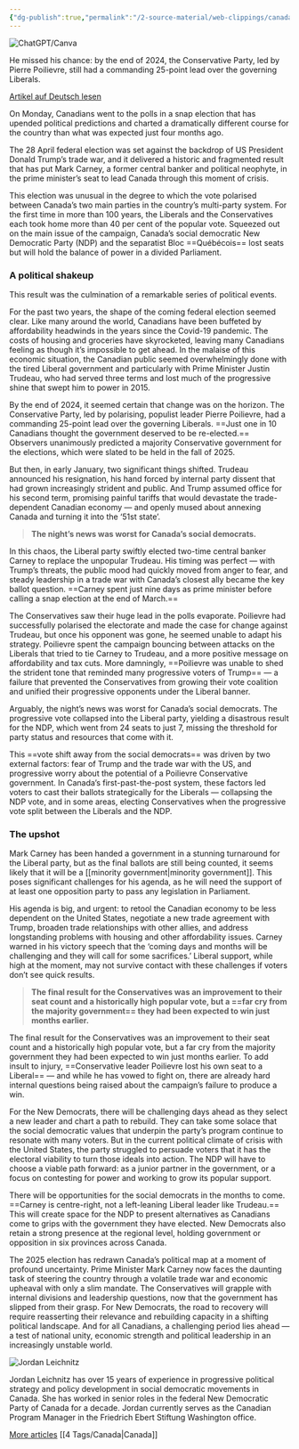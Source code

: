```yaml
---
{"dg-publish":true,"permalink":"/2-source-material/web-clippings/canada-s-election-rollercoaster/","title":"Canada’s election rollercoaster"}
---
```



![ChatGPT/Canva](https://www.ips-journal.eu/fileadmin/_processed_/d/6/csm_Canada_election_2025_8c15a055d3.jpg)

He missed his chance: by the end of 2024, the Conservative Party, led by Pierre Poilievre, still had a commanding 25-point lead over the governing Liberals.

[Artikel auf Deutsch lesen](https://www.ipg-journal.de/regionen/nordamerika/artikel/kanadische-kehrtwende-8253/)

On Monday, Canadians went to the polls in a snap election that has upended political predictions and charted a dramatically different course for the country than what was expected just four months ago.

The 28 April federal election was set against the backdrop of US President Donald Trump’s trade war, and it delivered a historic and fragmented result that has put Mark Carney, a former central banker and political neophyte, in the prime minister’s seat to lead Canada through this moment of crisis.

This election was unusual in the degree to which the vote polarised between Canada’s two main parties in the country’s multi-party system. For the first time in more than 100 years, the Liberals and the Conservatives each took home more than 40 per cent of the popular vote. Squeezed out on the main issue of the campaign, Canada’s social democratic New Democratic Party (NDP) and the separatist Bloc ==Québécois== lost seats but will hold the balance of power in a divided Parliament.

### A political shakeup

This result was the culmination of a remarkable series of political events.

For the past two years, the shape of the coming federal election seemed clear. Like many around the world, Canadians have been buffeted by affordability headwinds in the years since the Covid-19 pandemic. The costs of housing and groceries have skyrocketed, leaving many Canadians feeling as though it’s impossible to get ahead. In the malaise of this economic situation, the Canadian public seemed overwhelmingly done with the tired Liberal government and particularly with Prime Minister Justin Trudeau, who had served three terms and lost much of the progressive shine that swept him to power in 2015.

By the end of 2024, it seemed certain that change was on the horizon. The Conservative Party, led by polarising, populist leader Pierre Poilievre, had a commanding 25-point lead over the governing Liberals. ==Just one in 10 Canadians thought the government deserved to be re-elected.== Observers unanimously predicted a majority Conservative government for the elections, which were slated to be held in the fall of 2025.

But then, in early January, two significant things shifted. Trudeau announced his resignation, his hand forced by internal party dissent that had grown increasingly strident and public. And Trump assumed office for his second term, promising painful tariffs that would devastate the trade-dependent Canadian economy — and openly mused about annexing Canada and turning it into the ‘51st state’.

> **The night’s news was worst for Canada’s social democrats.**

In this chaos, the Liberal party swiftly elected two-time central banker Carney to replace the unpopular Trudeau. His timing was perfect — with Trump’s threats, the public mood had quickly moved from anger to fear, and steady leadership in a trade war with Canada’s closest ally became the key ballot question. ==Carney spent just nine days as prime minister before calling a snap election at the end of March.==

The Conservatives saw their huge lead in the polls evaporate. Poilievre had successfully polarised the electorate and made the case for change against Trudeau, but once his opponent was gone, he seemed unable to adapt his strategy. Poilievre spent the campaign bouncing between attacks on the Liberals that tried to tie Carney to Trudeau, and a more positive message on affordability and tax cuts. More damningly, ==Poilievre was unable to shed the strident tone that reminded many progressive voters of Trump== — a failure that prevented the Conservatives from growing their vote coalition and unified their progressive opponents under the Liberal banner.

Arguably, the night’s news was worst for Canada’s social democrats. The progressive vote collapsed into the Liberal party, yielding a disastrous result for the NDP, which went from 24 seats to just 7, missing the threshold for party status and resources that come with it.

This ==vote shift away from the social democrats== was driven by two external factors: fear of Trump and the trade war with the US, and progressive worry about the potential of a Poilievre Conservative government. In Canada’s first-past-the-post system, these factors led voters to cast their ballots strategically for the Liberals — collapsing the NDP vote, and in some areas, electing Conservatives when the progressive vote split between the Liberals and the NDP.

### The upshot

Mark Carney has been handed a government in a stunning turnaround for the Liberal party, but as the final ballots are still being counted, it seems likely that it will be a [[minority government\|minority government]]. This poses significant challenges for his agenda, as he will need the support of at least one opposition party to pass any legislation in Parliament.

His agenda is big, and urgent: to retool the Canadian economy to be less dependent on the United States, negotiate a new trade agreement with Trump, broaden trade relationships with other allies, and address longstanding problems with housing and other affordability issues. Carney warned in his victory speech that the ‘coming days and months will be challenging and they will call for some sacrifices.’ Liberal support, while high at the moment, may not survive contact with these challenges if voters don’t see quick results.

> **The final result for the Conservatives was an improvement to their seat count and a historically high popular vote, but a ==far cry from the majority government== they had been expected to win just months earlier.**

The final result for the Conservatives was an improvement to their seat count and a historically high popular vote, but a far cry from the majority government they had been expected to win just months earlier. To add insult to injury, ==Conservative leader Poilievre lost his own seat to a Liberal== — and while he has vowed to fight on, there are already hard internal questions being raised about the campaign’s failure to produce a win.

For the New Democrats, there will be challenging days ahead as they select a new leader and chart a path to rebuild. They can take some solace that the social democratic values that underpin the party’s program continue to resonate with many voters. But in the current political climate of crisis with the United States, the party struggled to persuade voters that it has the electoral viability to turn those ideals into action. The NDP will have to choose a viable path forward: as a junior partner in the government, or a focus on contesting for power and working to grow its popular support.

There will be opportunities for the social democrats in the months to come. ==Carney is centre-right, not a left-leaning Liberal leader like Trudeau.== This will create space for the NDP to present alternatives as Canadians come to grips with the government they have elected. New Democrats also retain a strong presence at the regional level, holding government or opposition in six provinces across Canada.

The 2025 election has redrawn Canada’s political map at a moment of profound uncertainty. Prime Minister Mark Carney now faces the daunting task of steering the country through a volatile trade war and economic upheaval with only a slim mandate. The Conservatives will grapple with internal divisions and leadership questions, now that the government has slipped from their grasp. For New Democrats, the road to recovery will require reasserting their relevance and rebuilding capacity in a shifting political landscape. And for all Canadians, a challenging period lies ahead — a test of national unity, economic strength and political leadership in an increasingly unstable world.

![Jordan Leichnitz](https://www.ips-journal.eu/fileadmin/_processed_/4/0/csm_Portrait_Leichnitz_01_e9ace13fe5.jpg "Jordan Leichnitz")

Jordan Leichnitz has over 15 years of experience in progressive political strategy and policy development in social democratic movements in Canada. She has worked in senior roles in the federal New Democratic Party of Canada for a decade. Jordan currently serves as the Canadian Program Manager in the Friedrich Ebert Stiftung Washington office.

[More articles](https://www.ips-journal.eu/about/writers-and-contributors/writer/jordan-leichnitz/)
[[4 Tags/Canada\|Canada]]

